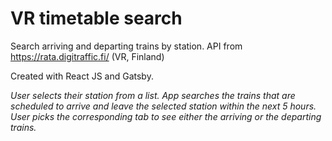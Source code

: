 # VR timetable search

Search arriving and departing trains by station. 
API from https://rata.digitraffic.fi/ (VR, Finland)

Created with React JS and Gatsby.

*User selects their station from a list. 
App searches the trains that are scheduled to arrive and leave the selected station within the next 5 hours. 
User picks the corresponding tab to see either the arriving or the departing trains.*
